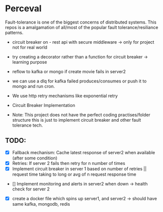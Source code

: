 # Perceval

Fault-tolerance is one of the biggest concerns of distributed systems. This repos is a amalgamation of all/most of the popular fault tolerance/resiliance patterns.

- circuit breaker on - rest api with secure middleware -> only for project not for real world

- try creating a decorator rather than a function for circuit breaker -> learning purpose

- reflow to kafka or mongo if create movie fails in server2

- we can use a dlq for kafka failed produces/consumes or push it to mongo and run cron.

- We use http retry mechanisms like exponential retry

- Circuit Breaker Implementation

- Note: This project does not have the perfect coding practises/folder structure this is just to implement circuit breaker and other fault tolerance tech.

## TODO:

- [x] Fallback mechanism: Cache latest response of server2 when available (after some condition)
- [x] Retries: If server 2 fails then retry for n number of times
- [x] Implement circuit breaker in server 1 based on number of retries || request time taking to long or avg of n request response time
- [] Implement monitoring and alerts in server2 when down -> health check for server 2

- [x] create a docker file which spins up server1, and server2 -> should have same kafka, mongodb, redis
